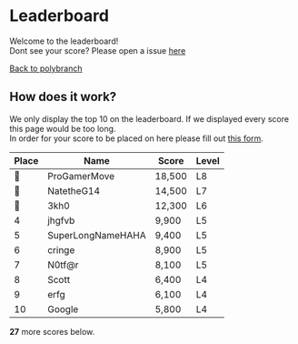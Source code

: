 # Leaderboard

Welcome to the leaderboard!<br>
Dont see your score? Please open a issue [here](https://github.com/3kh0/polybranch/issues)<br>

[Back to polybranch](https://3kh0.github.io/polybranch)

## How does it work?

We only display the top 10 on the leaderboard. If we displayed every score this page would be too long. <br>
In order for your score to be placed on here please fill out [this form](https://form.jotform.com/212516068759059).

Place | Name | Score | Level
------|-----|-------|------
🥇 | ProGamerMove | 18,500 | L8
🥈 | NatetheG14 | 14,500 | L7
🥉 | 3kh0 | 12,300 | L6
4 | jhgfvb | 9,900 | L5
5 | SuperLongNameHAHA | 9,400 | L5
6 | cringe | 8,900 | L5
7 | N0tf@r | 8,100 | L5
8 | Scott | 6,400 | L4
9 | erfg | 6,100 | L4
10 | Google | 5,800 | L4

<b>27</b> more scores below.
